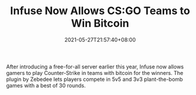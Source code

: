 ﻿---
title: "Infuse Now Allows CS:GO Teams to Win Bitcoin"
date: 2021-05-27T21:57:40+08:00
lastmod: 2021-05-27T16:45:40+08:00
draft: false
authors: ["Bright"]
description: "After introducing a free-for-all server earlier this year, Infuse now allows gamers to play Counter-Strike in teams with bitcoin for the winners. The plugin by Zebedee lets players compete in 5v5 and 3v3 plant-the-bomb games with a best of 30 rounds."
featuredImage: "infuse-now-allows-csgo-teams-to-win-bitcoin.png"
tags: ["Virtual World","Play to Earn"]
categories: ["news"]
news: ["Virtual World"]
weight: 
lightgallery: true
pinned: false
recommend: false
recommend1: false
---

After introducing a free-for-all server earlier this year, Infuse now allows gamers to play Counter-Strike in teams with bitcoin for the winners. The plugin by Zebedee lets players compete in 5v5 and 3v3 plant-the-bomb games with a best of 30 rounds.

<!--more-->

